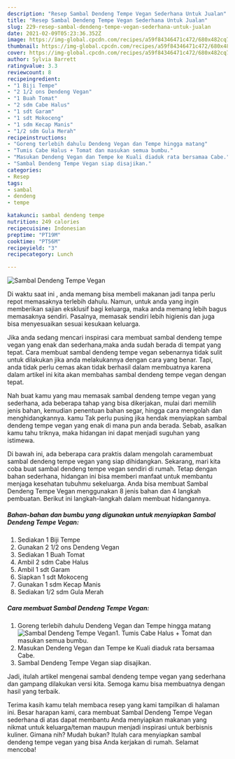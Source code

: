 ```yaml
---
description: "Resep Sambal Dendeng Tempe Vegan Sederhana Untuk Jualan"
title: "Resep Sambal Dendeng Tempe Vegan Sederhana Untuk Jualan"
slug: 229-resep-sambal-dendeng-tempe-vegan-sederhana-untuk-jualan
date: 2021-02-09T05:23:36.352Z
image: https://img-global.cpcdn.com/recipes/a59f84346471c472/680x482cq70/sambal-dendeng-tempe-vegan-foto-resep-utama.jpg
thumbnail: https://img-global.cpcdn.com/recipes/a59f84346471c472/680x482cq70/sambal-dendeng-tempe-vegan-foto-resep-utama.jpg
cover: https://img-global.cpcdn.com/recipes/a59f84346471c472/680x482cq70/sambal-dendeng-tempe-vegan-foto-resep-utama.jpg
author: Sylvia Barrett
ratingvalue: 3.3
reviewcount: 8
recipeingredient:
- "1 Biji Tempe"
- "2 1/2 ons Dendeng Vegan"
- "1 Buah Tomat"
- "2 sdm Cabe Halus"
- "1 sdt Garam"
- "1 sdt Mokoceng"
- "1 sdm Kecap Manis"
- "1/2 sdm Gula Merah"
recipeinstructions:
- "Goreng terlebih dahulu Dendeng Vegan dan Tempe hingga matang"
- "Tumis Cabe Halus + Tomat dan masukan semua bumbu."
- "Masukan Dendeng Vegan dan Tempe ke Kuali diaduk rata bersamaa Cabe."
- "Sambal Dendeng Tempe Vegan siap disajikan."
categories:
- Resep
tags:
- sambal
- dendeng
- tempe

katakunci: sambal dendeng tempe 
nutrition: 249 calories
recipecuisine: Indonesian
preptime: "PT19M"
cooktime: "PT56M"
recipeyield: "3"
recipecategory: Lunch

---
```



![Sambal Dendeng Tempe Vegan](https://img-global.cpcdn.com/recipes/a59f84346471c472/680x482cq70/sambal-dendeng-tempe-vegan-foto-resep-utama.jpg)

Di waktu  saat ini , anda memang bisa membeli makanan jadi tanpa perlu repot memasaknya terlebih dahulu. Namun, untuk anda yang ingin memberikan sajian eksklusif bagi keluarga, maka anda memang lebih bagus memasaknya sendiri. Pasalnya, memasak sendiri lebih higienis dan juga bisa menyesuaikan sesuai kesukaan keluarga.

Jika anda sedang mencari inspirasi cara membuat sambal dendeng tempe vegan yang enak dan sederhana,maka anda sudah berada di tempat yang tepat. Cara membuat sambal dendeng tempe vegan  sebenarnya tidak sulit untuk dilakukan jika anda melakukannya dengan cara yang benar. Tapi, anda tidak perlu cemas akan tidak berhasil dalam membuatnya 
karena dalam artikel ini kita akan membahas sambal dendeng tempe vegan dengan tepat.  



Nah buat kamu yang mau memasak sambal dendeng tempe vegan yang sederhana, ada beberapa tahap yang bisa dikerjakan, mulai dari memilih jenis bahan, kemudian penentuan bahan segar, hingga cara mengolah dan menghidangkannya. kamu Tak perlu pusing jika hendak menyiapkan sambal dendeng tempe vegan yang enak di mana pun anda berada. Sebab, asalkan kamu  tahu triknya, maka hidangan ini dapat menjadi suguhan yang istimewa.

Di bawah ini, ada beberapa cara praktis  dalam mengolah caramembuat sambal dendeng tempe vegan yang siap dihidangkan. Sekarang, mari kita coba buat sambal dendeng tempe vegan sendiri di rumah. Tetap dengan bahan sederhana, hidangan ini bisa memberi manfaat untuk membantu menjaga kesehatan tubuhmu sekeluarga. Anda bisa membuat Sambal Dendeng Tempe Vegan menggunakan 8 jenis bahan dan 4 langkah pembuatan. Berikut ini langkah-langkah dalam membuat hidangannya.

<!--inarticleads1-->

##### Bahan-bahan dan bumbu yang digunakan untuk menyiapkan Sambal Dendeng Tempe Vegan:

1. Sediakan 1 Biji Tempe
1. Gunakan 2 1/2 ons Dendeng Vegan
1. Sediakan 1 Buah Tomat
1. Ambil 2 sdm Cabe Halus
1. Ambil 1 sdt Garam
1. Siapkan 1 sdt Mokoceng
1. Gunakan 1 sdm Kecap Manis
1. Sediakan 1/2 sdm Gula Merah




<!--inarticleads2-->

##### Cara membuat Sambal Dendeng Tempe Vegan:

1. Goreng terlebih dahulu Dendeng Vegan dan Tempe hingga matang
<img src="https://img-global.cpcdn.com/steps/62e083bbc17fb9b6/160x128cq70/sambal-dendeng-tempe-vegan-langkah-memasak-1-foto.jpg" alt="Sambal Dendeng Tempe Vegan">1. Tumis Cabe Halus + Tomat dan masukan semua bumbu.
1. Masukan Dendeng Vegan dan Tempe ke Kuali diaduk rata bersamaa Cabe.
1. Sambal Dendeng Tempe Vegan siap disajikan.




Jadi, itulah artikel mengenai  sambal dendeng tempe vegan  yang sederhana dan gampang dilakukan versi kita. Semoga kamu bisa membuatnya dengan hasil yang terbaik. 

Terima kasih kamu telah membaca resep yang kami tampilkan di halaman ini. Besar harapan kami, cara membuat  Sambal Dendeng Tempe Vegan sederhana di atas dapat membantu Anda menyiapkan makanan yang nikmat untuk keluarga/teman maupun menjadi inspirasi untuk berbisnis kuliner. Gimana nih? Mudah bukan? Itulah cara menyiapkan sambal dendeng tempe vegan yang bisa Anda kerjakan di rumah. Selamat mencoba!

